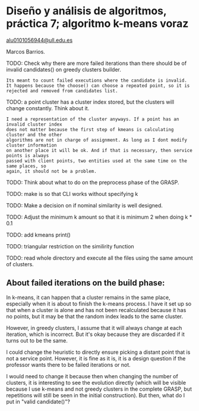 # Diseño y análisis de algoritmos, práctica 7; algoritmo k-means voraz

alu0101056944@ull.edu.es

Marcos Barrios.

TODO: Check why there are more failed iterations than there should be of invalid candidates() on greedy clusters builder.

    Its meant to count failed executions where the candidate is invalid. It happens because the choose() can choose a repeated point, so it is rejected and removed from candidates list.

TODO: a point cluster has a cluster index stored, but the clusters will change constantly. Think about it.

    I need a representation of the cluster anyways. If a point has an invalid cluster index
    does not matter because the first step of kmeans is calculating cluster and the other
    algorithms are not in charge of assignment. As long as I dont modify cluster information
    on another place it will be ok. And if that is necessary, then service points is always
    passed with client points, two entities used at the same time on the same places, so
    again, it should not be a problem.

TODO: Think about what to do on the preprocess phase of the GRASP.

TODO: make is so that CLI works without specifying k

TODO: Make a decision on if nominal similarity is well designed.

TODO: Adjust the minimum k amount so that it is minimum 2 when doing k * 0.1

TODO: add kmeans print()

TODO: triangular restriction on the similirity function

TODO: read whole directory and execute all the files using the same amount of clusters.

## About failed iterations on the build phase:

In k-means, it can happen that a cluster remains in the same place, especially when it is about to finish the k-means process. I have it set up so that when a cluster is alone and has not been recalculated because it has no points, but it may be that the random index leads to the same cluster.

However, in greedy clusters, I assume that it will always change at each iteration, which is incorrect. But it's okay because they are discarded if it turns out to be the same.

I could change the heuristic to directly ensure picking a distant point that is not a service point. However, it is fine as it is, it is a design question if the professor wants there to be failed iterations or not.

I would need to change it because then when changing the number of clusters, it is interesting to see the evolution directly (which will be visible because I use k-means and not greedy clusters in the complete GRASP, but repetitions will still be seen in the initial construction). But then, what do I put in "valid candidate()"?